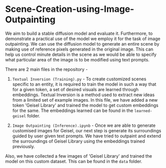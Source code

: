 # Scene-Creation-using-Image-Outpainting

We aim to build a stable diffusion model and evaluate it. Furthermore,
to demonstrate a practical use of the model we employ it for the task of image
outpainting. We can use the diffusion model to generate an entire scene by making
use of reference pixels generated in the original image. This can help us control
minute details in the scene as we would be able to specify what particular area of 
the image is to be modified using text prompts.

There are 2 main files in the repository -
1. `Textual Inversion (Training).py` - 
To create customized scenes specific to an entity, it is required to train the model in such a way that
for a given token, a set of desired visuals are learned through embeddings. Textual Inversion is a method used to extract new ideas from a limited set of example images. In this file, we have added a new token 'Geisel Library' and trained the model to get custom embeddings for the same. The embeddings learned can be found in the `learned-geisel` folder. 

2. `Image Outpainting (Inference).ipynb` -
Once we are able to generate customised images for Geisel, our next step is generate its surroundings
guided by user given text prompts. We have tried to outpaint and extend the surroundings of Geisel Library using the embeddings trained previously.

Also, we have collected a few images of 'Geisel Library' and trained the model on this custom dataset. This can be found in the `data` folder.

